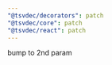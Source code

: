 ```yaml
---
"@tsvdec/decorators": patch
"@tsvdec/core": patch
"@tsvdec/react": patch
---
```


bump to 2nd param
